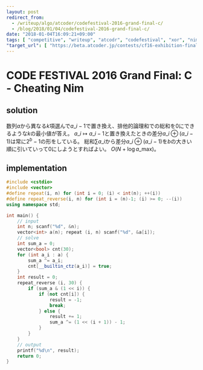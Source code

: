 ```yaml
---
layout: post
redirect_from:
  - /writeup/algo/atcoder/codefestival-2016-grand-final-c/
  - /blog/2018/01/04/codefestival-2016-grand-final-c/
date: "2018-01-04T16:09:21+09:00"
tags: [ "competitive", "writeup", "atcodr", "codefestival", "xor", "nim" ]
"target_url": [ "https://beta.atcoder.jp/contests/cf16-exhibition-final/tasks/cf16_exhibition_final_c" ]
---
```


# CODE FESTIVAL 2016 Grand Final: C - Cheating Nim

## solution

数列$a$から異なる$k$項選んで$a\_i - 1$で置き換え、排他的論理和での総和を$0$にできるような$k$の最小値が答え。
$a\_i \mapsto a\_i - 1$と置き換えたときの差分$a\_i \oplus (a\_i - 1)$は常に$2^b - 1$の形をしている。
総和$\sum a\_i$から差分$a\_i \oplus (a\_i - 1)$を$b$の大きい順に引いていって$0$にしようとすればよい。
$O(N + \log a\_{\mathrm{max}})$。

## implementation

``` c++
#include <cstdio>
#include <vector>
#define repeat(i, n) for (int i = 0; (i) < int(n); ++(i))
#define repeat_reverse(i, n) for (int i = (n)-1; (i) >= 0; --(i))
using namespace std;

int main() {
    // input
    int n; scanf("%d", &n);
    vector<int> a(n); repeat (i, n) scanf("%d", &a[i]);
    // solve
    int sum_a = 0;
    vector<bool> cnt(30);
    for (int a_i : a) {
        sum_a ^= a_i;
        cnt[__builtin_ctz(a_i)] = true;
    }
    int result = 0;
    repeat_reverse (i, 30) {
        if (sum_a & (1 << i)) {
            if (not cnt[i]) {
                result = -1;
                break;
            } else {
                result += 1;
                sum_a ^= (1 << (i + 1)) - 1;
            }
        }
    }
    // output
    printf("%d\n", result);
    return 0;
}
```
